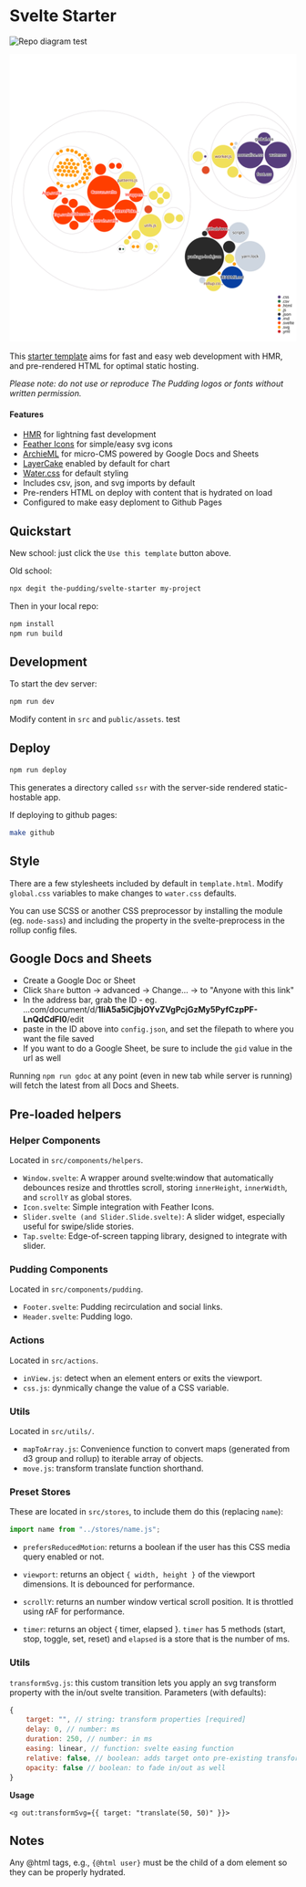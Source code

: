 # Svelte Starter   

![Repo diagram test](./diagram-test.svg)

![Repo diagram](./diagram.svg)

This [starter template](https://github.com/the-pudding/svelte-starter) aims for fast and easy web development with HMR, and pre-rendered HTML for optimal static hosting.

_Please note: do not use or reproduce The Pudding logos or fonts without written permission._

#### Features

- [HMR](https://github.com/rixo/svelte-hmr) for lightning fast development
- [Feather Icons](https://github.com/feathericons/feather) for simple/easy svg icons
- [ArchieML](http://archieml.org/) for micro-CMS powered by Google Docs and Sheets
- [LayerCake](https://layercake.graphics/) enabled by default for chart
- [Water.css](https://github.com/kognise/water.css) for default styling
- Includes csv, json, and svg imports by default
- Pre-renders HTML on deploy with content that is hydrated on load
- Configured to make easy deploment to Github Pages

## Quickstart

New school: just click the `Use this template` button above.

Old school:

```bash
npx degit the-pudding/svelte-starter my-project
```

Then in your local repo:

```bash
npm install
npm run build
```

## Development

To start the dev server:

```bash
npm run dev
```

Modify content in `src` and `public/assets`.
test

## Deploy

```bash
npm run deploy
```

This generates a directory called `ssr` with the server-side rendered static-hostable app.

If deploying to github pages:

```bash
make github
```

## Style

There are a few stylesheets included by default in `template.html`. Modify `global.css` variables to make changes to `water.css` defaults.

You can use SCSS or another CSS preprocessor by installing the module (eg. `node-sass`) and including the property in the svelte-preprocess in the rollup config files.

## Google Docs and Sheets

- Create a Google Doc or Sheet
- Click `Share` button -> advanced -> Change... -> to "Anyone with this link"
- In the address bar, grab the ID - eg. ...com/document/d/**1IiA5a5iCjbjOYvZVgPcjGzMy5PyfCzpPF-LnQdCdFI0**/edit
- paste in the ID above into `config.json`, and set the filepath to where you want the file saved
- If you want to do a Google Sheet, be sure to include the `gid` value in the url as well

Running `npm run gdoc` at any point (even in new tab while server is running) will fetch the latest from all Docs and Sheets.

## Pre-loaded helpers

### Helper Components

Located in `src/components/helpers`.

- `Window.svelte`: A wrapper around svelte:window that automatically debounces resize and throttles scroll, storing `innerHeight`, `innerWidth`, and `scrollY` as global stores.
- `Icon.svelte`: Simple integration with Feather Icons.
- `Slider.svelte (and Slider.Slide.svelte)`: A slider widget, especially useful for swipe/slide stories.
- `Tap.svelte`: Edge-of-screen tapping library, designed to integrate with slider.

### Pudding Components

Located in `src/components/pudding`.

- `Footer.svelte`: Pudding recirculation and social links.
- `Header.svelte`: Pudding logo.

### Actions

Located in `src/actions`.

- `inView.js`: detect when an element enters or exits the viewport.
- `css.js`: dynmically change the value of a CSS variable.

### Utils

Located in `src/utils/`.

- `mapToArray.js`: Convenience function to convert maps (generated from d3 group and rollup) to iterable array of objects.
- `move.js`: transform translate function shorthand.

### Preset Stores

These are located in `src/stores`, to include them do this (replacing `name`):

```js
import name from "../stores/name.js";
```

- `prefersReducedMotion`: returns a boolean if the user has this CSS media query enabled or not.

- `viewport`: returns an object `{ width, height }` of the viewport dimensions. It is debounced for performance.

- `scrollY`: returns an number window vertical scroll position. It is throttled using rAF for performance.

- `timer`: returns an object { timer, elapsed }. `timer` has 5 methods (start, stop, toggle, set, reset) and `elapsed` is a store that is the number of ms.

### Utils

`transformSvg.js`: this custom transition lets you apply an svg transform property with the in/out svelte transition. Parameters (with defaults):

```js
{
	target: "", // string: transform properties [required]
	delay: 0, // number: ms
	duration: 250, // number: in ms
	easing: linear, // function: svelte easing function
	relative: false, // boolean: adds target onto pre-existing transform
	opacity: false // boolean: to fade in/out as well
}
```

**Usage**

```svelte
<g out:transformSvg={{ target: "translate(50, 50)" }}>
```

## Notes

Any @html tags, e.g., `{@html user}` must be the child of a dom element so they can be properly hydrated.
